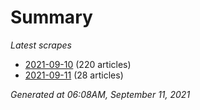 # Summary
*Latest scrapes*
* [2021-09-10](https://github.com/nuuuwan/news_lk/blob/data/news_lk.2021-09-10.json) (220 articles)
* [2021-09-11](https://github.com/nuuuwan/news_lk/blob/data/news_lk.2021-09-11.json) (28 articles)

*Generated at 06:08AM, September 11, 2021*